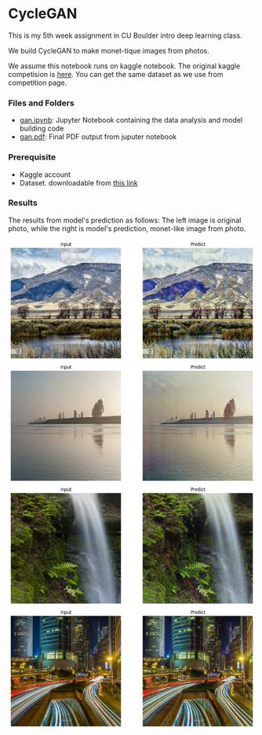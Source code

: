 # CycleGAN

This is my 5th week assignment in CU Boulder intro deep learning class.

We build CycleGAN to make monet-tique images from photos.

We assume this notebook runs on kaggle notebook. The original kaggle competision is [here](https://www.kaggle.com/competitions/gan-getting-started). You can get the same dataset as we use from competition page.

### Files and Folders
* [gan.ipynb](./gan.ipynb): Jupyter Notebook containing the data analysis and model building code
* [gan.pdf](./gan.pdf): Final PDF output from juputer notebook

### Prerequisite

* Kaggle account
* Dataset. downloadable from [this link](https://www.kaggle.com/competitions/gan-getting-started/data)

### Results

The results from model's prediction as follows: The left image is original photo, while the right is model's prediction, monet-like image from photo.

![output](output.png)
![output2](output2.png)
![output3](output3.png)
![output4](output4.png)